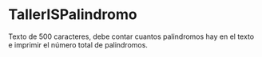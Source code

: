 # TallerISPalindromo
Texto de 500 caracteres, debe contar cuantos palindromos hay en el texto e imprimir el número total de palindromos.
